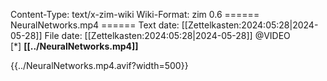 Content-Type: text/x-zim-wiki
Wiki-Format: zim 0.6
====== NeuralNetworks.mp4 ======
Text date: [[Zettelkasten:2024:05:28|2024-05-28]] File date: [[Zettelkasten:2024:05:28|2024-05-28]]
@VIDEO  
[*] **[[../NeuralNetworks.mp4]]** 




{{../NeuralNetworks.mp4.avif?width=500}}

